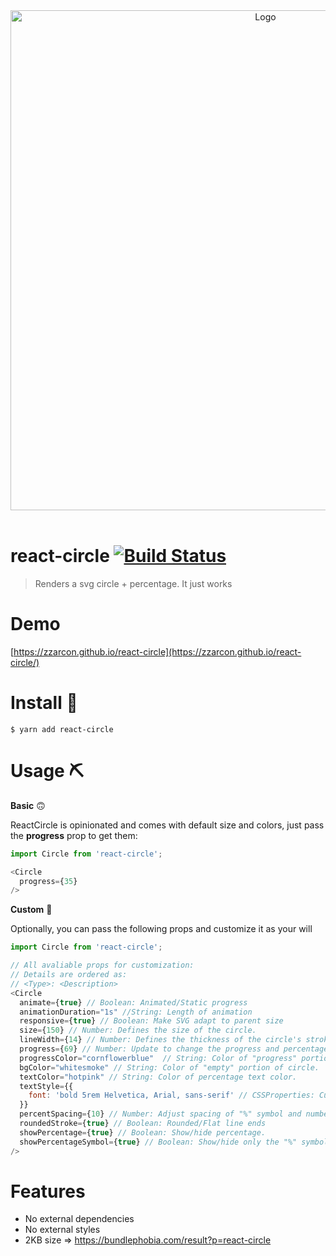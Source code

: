 <div align="center">
  <img src="demo.gif" alt="Logo" width="800">
  <br><br>
</div>

# react-circle [![Build Status](https://travis-ci.org/zzarcon/react-circle.svg?branch=master)](https://travis-ci.org/zzarcon/react-circle)
> Renders a svg circle + percentage. It just works

# Demo
[https://zzarcon.github.io/react-circle](https://zzarcon.github.io/react-circle/)
# Install 🚀

```
$ yarn add react-circle
```

# Usage ⛏

**Basic** 🙃

ReactCircle is opinionated and comes with default size and colors, just pass the **progress** prop to get them:

```javascript
import Circle from 'react-circle';

<Circle
  progress={35}
/>
```

**Custom** 💅

Optionally, you can pass the following props and customize it as your will

```javascript
import Circle from 'react-circle';

// All avaliable props for customization:
// Details are ordered as:
// <Type>: <Description>
<Circle
  animate={true} // Boolean: Animated/Static progress
  animationDuration="1s" //String: Length of animation
  responsive={true} // Boolean: Make SVG adapt to parent size
  size={150} // Number: Defines the size of the circle.
  lineWidth={14} // Number: Defines the thickness of the circle's stroke.
  progress={69} // Number: Update to change the progress and percentage.
  progressColor="cornflowerblue"  // String: Color of "progress" portion of circle.
  bgColor="whitesmoke" // String: Color of "empty" portion of circle.
  textColor="hotpink" // String: Color of percentage text color.
  textStyle={{
    font: 'bold 5rem Helvetica, Arial, sans-serif' // CSSProperties: Custom styling for percentage.
  }}
  percentSpacing={10} // Number: Adjust spacing of "%" symbol and number.
  roundedStroke={true} // Boolean: Rounded/Flat line ends
  showPercentage={true} // Boolean: Show/hide percentage.
  showPercentageSymbol={true} // Boolean: Show/hide only the "%" symbol.
/>
```

# Features

* No external dependencies
* No external styles
* 2KB size => https://bundlephobia.com/result?p=react-circle